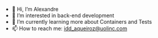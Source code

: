 - 👋 Hi, I’m Alexandre
- 👀 I’m interested in back-end development
- 🌱 I’m currently learning more about Containers and Tests
- 📫 How to reach me: idd_aqueiroz@uolinc.com

<!---
a96queiroz/a96queiroz is a ✨ special ✨ repository because its `README.md` (this file) appears on your GitHub profile.
You can click the Preview link to take a look at your changes.
--->
